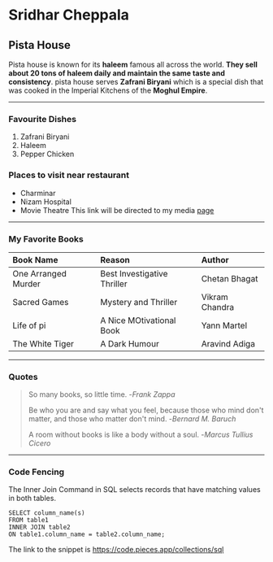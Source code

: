 # Sridhar Cheppala
## Pista House
Pista house is known for its **haleem** famous all across the world. **They sell about 20 tons of haleem daily and maintain the same taste and consistency**. pista house serves **Zafrani Biryani** which is a special dish that was cooked in the Imperial Kitchens of the **Moghul Empire**.

----
### Favourite Dishes
1. Zafrani Biryani
2. Haleem
3. Pepper Chicken
### Places to visit near restaurant
- Charminar
- Nizam Hospital
- Movie Theatre
This link will be directed to my media [page](MyMedia.md)
 
 ---
 ### My Favorite Books

 |Book Name|Reason|Author|
 |:---|:---|:---|
 |One Arranged Murder|Best Investigative Thriller|Chetan Bhagat|
 |Sacred Games|Mystery and Thriller|Vikram Chandra|
 |Life of pi|A Nice MOtivational Book|Yann Martel|
 |The White Tiger|A Dark Humour|Aravind Adiga| 

 ---
 ### Quotes
 > So many books, so little time.  -*Frank Zappa*
 >
 > Be who you are and say what you feel, because those who mind don't matter, and those who matter don't mind.  -*Bernard M. Baruch*
 >
 > A room without books is like a body without a soul.  -*Marcus Tullius Cicero*

 ---
 ### Code Fencing

 The Inner Join Command in SQL selects records that have matching values in both tables.
```
SELECT column_name(s)
FROM table1
INNER JOIN table2
ON table1.column_name = table2.column_name;
```
The link to the snippet is <https://code.pieces.app/collections/sql>